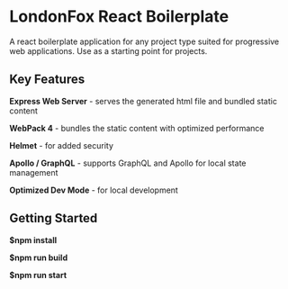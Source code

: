 # LondonFox React Boilerplate

A react boilerplate application for any project type suited for progressive web applications.  Use as a starting point for projects.

## Key Features

**Express Web Server** - serves the generated html file and bundled static content

**WebPack 4** - bundles the static content with optimized performance

**Helmet** - for added security

**Apollo / GraphQL** - supports GraphQL and Apollo for local state management

**Optimized Dev Mode** - for local development

## Getting Started

**$npm install**

**$npm run build**

**$npm run start**
